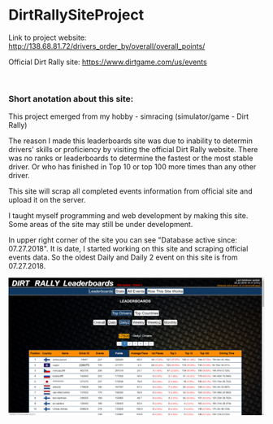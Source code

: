 # DirtRallySiteProject

Link to project website: http://138.68.81.72/drivers_order_by/overall/overall_points/ 

Official Dirt Rally site: https://www.dirtgame.com/us/events

<br>

### Short anotation about this site:

This project emerged from my hobby - simracing (simulator/game - Dirt Rally)

The reason I made this leaderboards site was due to inability to determin drivers' skills 
or proficiency by visiting the official Dirt Rally website. There was no ranks or leaderboards to determine the fastest 
or the most stable driver. Or who has finished in Top 10 or top 100 more times than any other driver. 

This site will scrap all completed events information from official site and upload it on the server.

I taught myself programming and web development by making this site. Some areas of the site may still be under development.

In upper right corner of the site you can see "Database active since: 07.27.2018". It is date, I started working on this site
and scraping official events data. So the oldest Daily and Daily 2 event on this site is from 07.27.2018.


![Screenshot](Screenshot.png)
